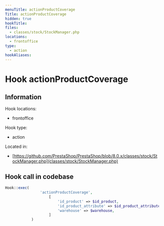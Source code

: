 ```yaml
---
menuTitle: actionProductCoverage
Title: actionProductCoverage
hidden: true
hookTitle: 
files:
  - classes/stock/StockManager.php
locations:
  - frontoffice
type:
  - action
hookAliases:
---
```


# Hook actionProductCoverage

## Information

Hook locations: 
  - frontoffice

Hook type: 
  - action

Located in: 
  - [https://github.com/PrestaShop/PrestaShop/blob/8.0.x/classes/stock/StockManager.php](classes/stock/StockManager.php)

## Hook call in codebase

```php
Hook::exec(
                'actionProductCoverage',
                    [
                        'id_product' => $id_product,
                        'id_product_attribute' => $id_product_attribute,
                        'warehouse' => $warehouse,
                    ]
            )
```